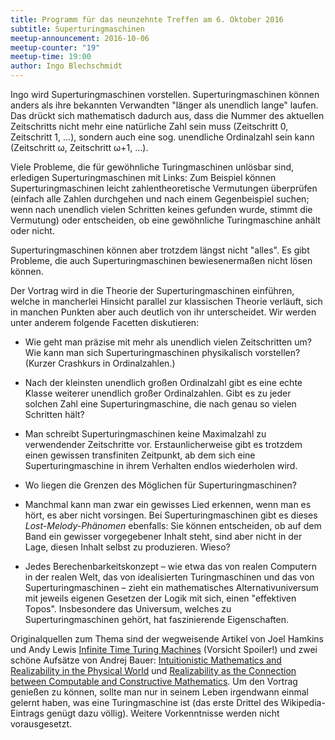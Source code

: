 ```yaml
---
title: Programm für das neunzehnte Treffen am 6. Oktober 2016
subtitle: Superturingmaschinen
meetup-announcement: 2016-10-06
meetup-counter: "19"
meetup-time: 19:00
author: Ingo Blechschmidt
---
```


Ingo wird Superturingmaschinen vorstellen. Superturingmaschinen können anders
als ihre bekannten Verwandten "länger als unendlich lange" laufen. Das drückt
sich mathematisch dadurch aus, dass die Nummer des aktuellen Zeitschritts nicht
mehr eine natürliche Zahl sein muss (Zeitschritt 0, Zeitschritt 1, …),
sondern auch eine sog. unendliche Ordinalzahl sein kann (Zeitschritt ω,
Zeitschritt ω+1, …).

Viele Probleme, die für gewöhnliche Turingmaschinen unlösbar sind, erledigen
Superturingmaschinen mit Links: Zum Beispiel können Superturingmaschinen leicht
zahlentheoretische Vermutungen überprüfen (einfach alle Zahlen durchgehen und
nach einem Gegenbeispiel suchen; wenn nach unendlich vielen Schritten keines
gefunden wurde, stimmt die Vermutung) oder entscheiden, ob eine gewöhnliche
Turingmaschine anhält oder nicht.

Superturingmaschinen können aber trotzdem längst nicht "alles". Es gibt
Probleme, die auch Superturingmaschinen bewiesenermaßen nicht lösen können.

Der Vortrag wird in die Theorie der Superturingmaschinen einführen, welche in
mancherlei Hinsicht parallel zur klassischen Theorie verläuft, sich in manchen
Punkten aber auch deutlich von ihr unterscheidet. Wir werden unter anderem
folgende Facetten diskutieren:

* Wie geht man präzise mit mehr als unendlich vielen Zeitschritten um?
  Wie kann man sich Superturingmaschinen physikalisch vorstellen?
  (Kurzer Crashkurs in Ordinalzahlen.)

* Nach der kleinsten unendlich großen Ordinalzahl gibt es eine echte Klasse
  weiterer unendlich großer Ordinalzahlen. Gibt es zu jeder solchen Zahl eine
  Superturingmaschine, die nach genau so vielen Schritten hält?

* Man schreibt Superturingmaschinen keine Maximalzahl zu verwendender
  Zeitschritte vor. Erstaunlicherweise gibt es trotzdem einen gewissen
  transfiniten Zeitpunkt, ab dem sich eine Superturingmaschine in ihrem
  Verhalten endlos wiederholen wird.

* Wo liegen die Grenzen des Möglichen für Superturingmaschinen?

* Manchmal kann man zwar ein gewisses Lied erkennen, wenn man es hört, es aber
  nicht vorsingen. Bei Superturingmaschinen gibt es dieses
  *Lost-Melody-Phänomen* ebenfalls: Sie können entscheiden, ob auf dem Band ein
  gewisser vorgegebener Inhalt steht, sind aber nicht in der Lage, diesen
  Inhalt selbst zu produzieren. Wieso?

* Jedes Berechenbarkeitskonzept – wie etwa das von realen Computern in der
  realen Welt, das von idealisierten Turingmaschinen und das von
  Superturingmaschinen – zieht ein mathematisches Alternativuniversum mit
  jeweils eigenen Gesetzen der Logik mit sich, einen "effektiven Topos".
  Insbesondere das Universum, welches zu Superturingmaschinen gehört, hat
  faszinierende Eigenschaften.

Originalquellen zum Thema sind der wegweisende Artikel von Joel Hamkins und
Andy Lewis [Infinite Time Turing Machines](http://arxiv.org/abs/math/9808093)
(Vorsicht Spoiler!) und zwei schöne Aufsätze von Andrej Bauer:
[Intuitionistic Mathematics and Realizability in the Physical
World](http://math.andrej.com/wp-content/uploads/2014/03/real-world-realizability.pdf)
und [Realizability as the Connection between Computable and Constructive
Mathematics](http://math.andrej.com/data/c2c.pdf). Um den Vortrag genießen zu
können, sollte man nur in seinem Leben irgendwann einmal gelernt haben, was
eine Turingmaschine ist (das erste Drittel des Wikipedia-Eintrags genügt
dazu völlig). Weitere Vorkenntnisse werden nicht vorausgesetzt.
